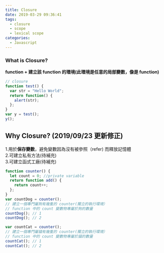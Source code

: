 ```yaml
---
title: Closure
date: 2019-03-29 09:36:41
tags:
  - closure
  - scope
  - lexical scope
categories:
  - Javascript
---
```


### What is Closure?

**function + 建立該 function 的環境(此環境是任意的局部變數，像是 function)**

```javascript
// closure
function test() {
  var str = "Hello World";
  return function() {
    alert(str);
  };
}
var y = test();
y();
```

## Why Closure? (2019/09/23 更新修正)

1.用於**保存變數**，避免變數因為沒有被參照（refer) 而釋放記憶體  
2.可建立私有方法(待補充)  
3.可建立函式工廠(待補充)

<!-- TODO: 更新 -->

```javascript
function counter() {
  let count = 0; //private variable
  return function add() {
    return count++;
  };
}
var countDog = counter();
// 建立一個專門屬狗有幾隻的 counter(獨立的執行環境）
// function 中的 count 變數物專屬於狗的數量
countDog(); // 1
countDog(); // 2

var countCat = counter();
// 建立一個專門屬貓有幾隻的 counter(獨立的執行環境）
// function 中的 count 變數物專屬於貓的數量
countCat(); // 1
countCat(); // 2
```
